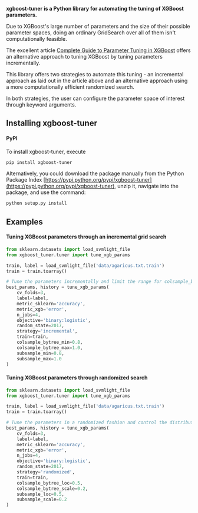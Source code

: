 **xgboost-tuner is a Python library for automating the tuning of XGBoost parameters.**

Due to XGBoost's large number of parameters and the size of their possible parameter spaces, doing an ordinary GridSearch over all of them isn't computationally feasible.
 
The excellent article [Complete Guide to Parameter Tuning in XGBoost](https://www.analyticsvidhya.com/blog/2016/03/complete-guide-parameter-tuning-xgboost-with-codes-python/) offers an alternative approach to tuning XGBoost by tuning parameters incrementally.

This library offers two strategies to automate this tuning - an incremental approach as laid out in the article above and an alternative approach using a more computationally efficient randomized search.

In both strategies, the user can configure the parameter space of interest through keyword arguments.

## Installing xgboost-tuner

#### PyPI

To install xgboost-tuner, execute  

```bash
pip install xgboost-tuner  
```

Alternatively, you could download the package manually from the Python Package Index [https://pypi.python.org/pypi/xgboost-tuner](https://pypi.python.org/pypi/xgboost-tuner), unzip it, navigate into the package, and use the command:

```bash
python setup.py install
```

## Examples

#### Tuning XGBoost parameters through an incremental grid search

```python
from sklearn.datasets import load_svmlight_file
from xgboost_tuner.tuner import tune_xgb_params

train, label = load_svmlight_file('data/agaricus.txt.train')
train = train.toarray()

# Tune the parameters incrementally and limit the range for colsample_bytree and subsample
best_params, history = tune_xgb_params(
    cv_folds=3,
    label=label,
    metric_sklearn='accuracy',
    metric_xgb='error',
    n_jobs=4,
    objective='binary:logistic',
    random_state=2017,
    strategy='incremental',
    train=train,
    colsample_bytree_min=0.8,
    colsample_bytree_max=1.0,
    subsample_min=0.8,
    subsample_max=1.0
)
```

#### Tuning XGBoost parameters through randomized search

```python
from sklearn.datasets import load_svmlight_file
from xgboost_tuner.tuner import tune_xgb_params

train, label = load_svmlight_file('data/agaricus.txt.train')
train = train.toarray()

# Tune the parameters in a randomized fashion and control the distributions for colsample_bytree and subsample
best_params, history = tune_xgb_params(
    cv_folds=3,
    label=label,
    metric_sklearn='accuracy',
    metric_xgb='error',
    n_jobs=4,
    objective='binary:logistic',
    random_state=2017,
    strategy='randomized',
    train=train,
    colsample_bytree_loc=0.5,
    colsample_bytree_scale=0.2,
    subsample_loc=0.5,
    subsample_scale=0.2
)
```